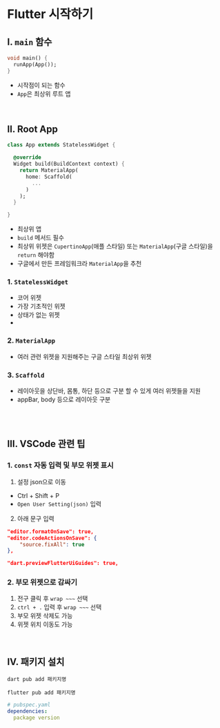 # Flutter 시작하기

## Ⅰ. `main` 함수
```dart
void main() {
  runApp(App());
}
```
- 시작점이 되는 함수
- `App`은 최상위 루트 앱

<br>

## Ⅱ. Root App
```dart
class App extends StatelessWidget {

  @override
  Widget build(BuildContext context) {
    return MaterialApp(
      home: Scaffold(
        ...
      )
    );
  }

}
```
- 최상위 앱
- `build` 메서드 필수
- 최상위 위젯은 `CupertinoApp`(애플 스타일) 또는 `MaterialApp`(구글 스타일)을 `return` 해야함
- 구글에서 만든 프레임워크라 `MaterialApp`을 추천

### 1. `StatelessWidget`
- 코어 위젯
- 가장 기초적인 위젯
- 상태가 없는 위젯
- 

### 2. `MaterialApp`
- 여러 관련 위젯을 지원해주는 구글 스타일 최상위 위젯

### 3. `Scaffold`
- 레이아웃을 상단바, 몸통, 하단 등으로 구분 할 수 있게 여러 위젯들을 지원
- appBar, body 등으로 레이아웃 구분

<br>

<br>

## Ⅲ. VSCode 관련 팁

### 1. `const` 자동 입력 및 부모 위젯 표시
1. 설정 json으로 이동
  - Ctrl + Shift + P
  - `Open User Setting(json)` 입력
2. 아래 문구 입력
```json
"editor.formatOnSave": true,
"editor.codeActionsOnSave": {
    "source.fixAll": true
},

"dart.previewFlutterUiGuides": true,
```

### 2. 부모 위젯으로 감싸기
1. 전구 클릭 후 `wrap ~~~` 선택
2. `ctrl + .` 입력 후 `wrap ~~~` 선택
3. 부모 위젯 삭제도 가능
4. 위젯 위치 이동도 가능

<br>

## Ⅳ. 패키지 설치
```
dart pub add 패키지명
```
```
flutter pub add 패키지명
```
```yaml
# pubspec.yaml
dependencies:
  package version
```